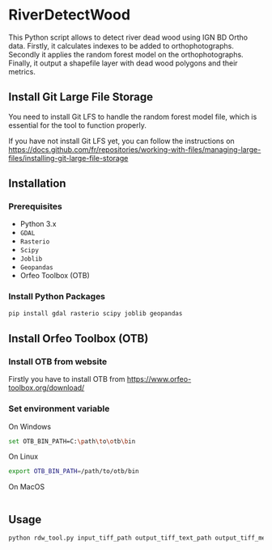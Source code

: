 # RiverDetectWood

This Python script allows to detect river dead wood using IGN BD Ortho data. Firstly, it calculates indexes to be added to orthophotographs. Secondly it applies the random forest model on the orthophotographs. Finally, it output a shapefile layer with dead wood polygons and their metrics. 

## Install Git Large File Storage

You need to install Git LFS to handle the random forest model file, which is essential for the tool to function properly.

If you have not install Git LFS yet, you can follow the instructions on https://docs.github.com/fr/repositories/working-with-files/managing-large-files/installing-git-large-file-storage

## Installation

### Prerequisites

- Python 3.x
- `GDAL`
- `Rasterio`
- `Scipy`
- `Joblib`
- `Geopandas`
- Orfeo Toolbox (OTB)

### Install Python Packages

```bash
pip install gdal rasterio scipy joblib geopandas
```

## Install Orfeo Toolbox (OTB)

### Install OTB from website

Firstly you have to install OTB from https://www.orfeo-toolbox.org/download/

### Set environment variable

On Windows 

```bash
set OTB_BIN_PATH=C:\path\to\otb\bin
```

On Linux

```bash
export OTB_BIN_PATH=/path/to/otb/bin
```

On MacOS

```bash
```

## Usage

```bash
python rdw_tool.py input_tiff_path output_tiff_text_path output_tiff_merge_path model_path output_corrected_path output_shapefile_path shapefile_path
```



